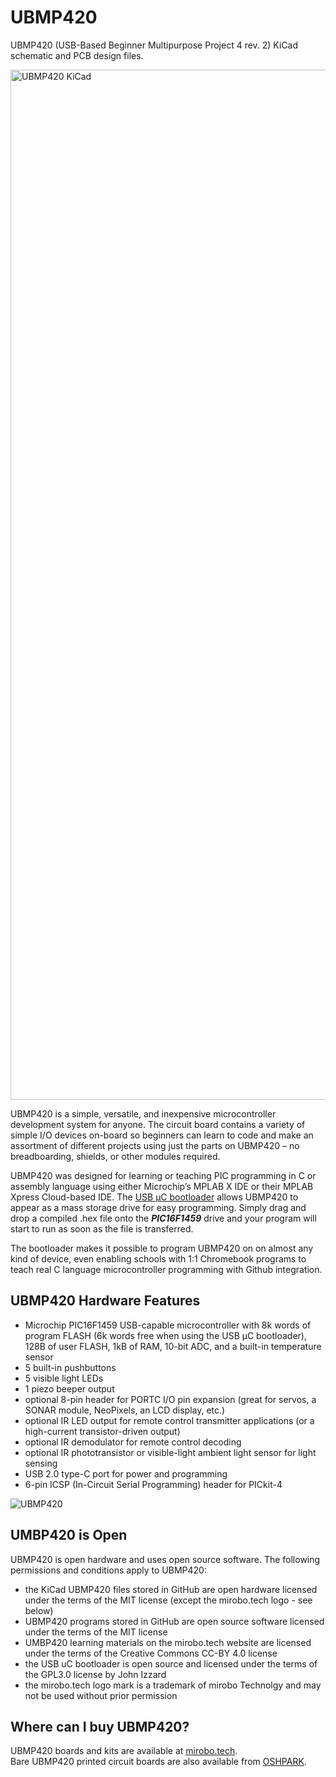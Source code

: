 # UBMP420

UBMP420 (USB-Based Beginner Multipurpose Project 4 rev. 2) KiCad schematic and PCB design files.

<img width="1648" alt="UBMP420 KiCad" src="https://user-images.githubusercontent.com/4099144/216118879-23784358-fcbc-4477-9d04-41c842189321.png">

UBMP420 is a simple, versatile, and inexpensive microcontroller development system for anyone. The circuit board contains a variety of simple I/O devices on-board so beginners can learn to code and make an assortment of different projects using just the parts on UBMP420 – no breadboarding, shields, or other modules required.

UBMP420 was designed for learning or teaching PIC programming in C or assembly language using either Microchip’s MPLAB X IDE or their MPLAB Xpress Cloud-based IDE. The [USB µC bootloader](https://hackaday.io/project/63204-usb-c-usb-pic-bootloader) allows UBMP420 to appear as a mass storage drive for easy programming. Simply drag and drop a compiled .hex file onto the ***PIC16F1459*** drive and your program will start to run as soon as the file is transferred.

The bootloader makes it possible to program UBMP420 on on almost any kind of device, even enabling schools with 1:1 Chromebook programs to teach real C language microcontroller programming with Github integration.

## UBMP420 Hardware Features

- Microchip PIC16F1459 USB-capable microcontroller with 8k words of program FLASH (6k words free when using the USB µC bootloader), 128B of user FLASH, 1kB of RAM, 10-bit ADC, and a built-in temperature sensor
- 5 built-in pushbuttons
- 5 visible light LEDs
- 1 piezo beeper output
- optional 8-pin header for PORTC I/O pin expansion (great for servos, a SONAR module, NeoPixels, an LCD display, etc.)
- optional IR LED output for remote control transmitter applications (or a high-current transistor-driven output)
- optional IR demodulator for remote control decoding
- optional IR phototransistor or visible-light ambient light sensor for light sensing
- USB 2.0 type-C port for power and programming
- 6-pin ICSP (In-Circuit Serial Programming) header for PICkit-4

![UBMP420](https://user-images.githubusercontent.com/4099144/216118986-c6f6ceb4-044e-4c06-9a5c-7d6922fab904.jpg)

## UMBP420 is Open

UBMP420 is open hardware and uses open source software. The following permissions and conditions apply to UBMP420:
- the KiCad UBMP420 files stored in GitHub are open hardware licensed under the terms of the MIT license (except the mirobo.tech logo - see below)
- UBMP420 programs stored in GitHub are open source software licensed under the terms of the MIT license
- UMBP420 learning materials on the mirobo.tech website are licensed under the terms of the Creative Commons CC-BY 4.0 license
- the USB uC bootloader is open source and licensed under the terms of the GPL3.0 license by John Izzard
- the mirobo.tech logo mark is a trademark of mirobo Technolgy and may not be used without prior permission

## Where can I buy UBMP420?

UBMP420 boards and kits are available at [mirobo.tech](https://mirobo.tech/ubmp4).  
Bare UBMP420 printed circuit boards are also available from [OSHPARK](https://oshpark.com/shared_projects/LOHX7z0D).
